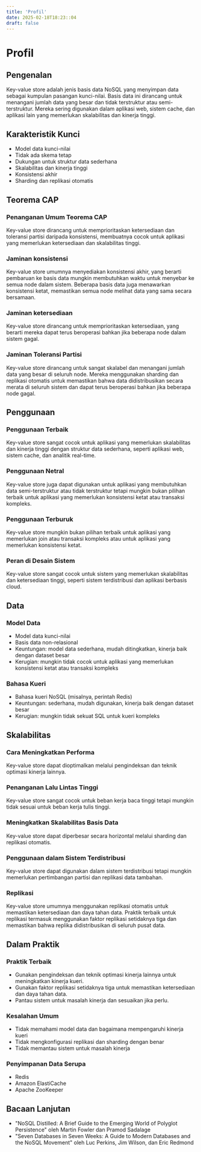 ```yaml
---
title: 'Profil'
date: 2025-02-18T18:23::04
draft: false
---
```


# Profil

## **Pengenalan**

Key-value store adalah jenis basis data NoSQL yang menyimpan data sebagai kumpulan pasangan kunci-nilai. Basis data ini dirancang untuk menangani jumlah data yang besar dan tidak terstruktur atau semi-terstruktur. Mereka sering digunakan dalam aplikasi web, sistem cache, dan aplikasi lain yang memerlukan skalabilitas dan kinerja tinggi.

## **Karakteristik Kunci**

- Model data kunci-nilai
- Tidak ada skema tetap
- Dukungan untuk struktur data sederhana
- Skalabilitas dan kinerja tinggi
- Konsistensi akhir
- Sharding dan replikasi otomatis

## **Teorema CAP**

### Penanganan Umum Teorema CAP

Key-value store dirancang untuk memprioritaskan ketersediaan dan toleransi partisi daripada konsistensi, membuatnya cocok untuk aplikasi yang memerlukan ketersediaan dan skalabilitas tinggi.

### **Jaminan konsistensi**

Key-value store umumnya menyediakan konsistensi akhir, yang berarti pembaruan ke basis data mungkin membutuhkan waktu untuk menyebar ke semua node dalam sistem. Beberapa basis data juga menawarkan konsistensi ketat, memastikan semua node melihat data yang sama secara bersamaan.

### **Jaminan ketersediaan**

Key-value store dirancang untuk memprioritaskan ketersediaan, yang berarti mereka dapat terus beroperasi bahkan jika beberapa node dalam sistem gagal.

### **Jaminan Toleransi Partisi**

Key-value store dirancang untuk sangat skalabel dan menangani jumlah data yang besar di seluruh node. Mereka menggunakan sharding dan replikasi otomatis untuk memastikan bahwa data didistribusikan secara merata di seluruh sistem dan dapat terus beroperasi bahkan jika beberapa node gagal.

## **Penggunaan**

### **Penggunaan Terbaik**

Key-value store sangat cocok untuk aplikasi yang memerlukan skalabilitas dan kinerja tinggi dengan struktur data sederhana, seperti aplikasi web, sistem cache, dan analitik real-time.

### **Penggunaan Netral**

Key-value store juga dapat digunakan untuk aplikasi yang membutuhkan data semi-terstruktur atau tidak terstruktur tetapi mungkin bukan pilihan terbaik untuk aplikasi yang memerlukan konsistensi ketat atau transaksi kompleks.

### **Penggunaan Terburuk**

Key-value store mungkin bukan pilihan terbaik untuk aplikasi yang memerlukan join atau transaksi kompleks atau untuk aplikasi yang memerlukan konsistensi ketat.

### **Peran di Desain Sistem**

Key-value store sangat cocok untuk sistem yang memerlukan skalabilitas dan ketersediaan tinggi, seperti sistem terdistribusi dan aplikasi berbasis cloud.

## Data

### **Model Data**

- Model data kunci-nilai
- Basis data non-relasional
- Keuntungan: model data sederhana, mudah ditingkatkan, kinerja baik dengan dataset besar
- Kerugian: mungkin tidak cocok untuk aplikasi yang memerlukan konsistensi ketat atau transaksi kompleks

### **Bahasa Kueri**

- Bahasa kueri NoSQL (misalnya, perintah Redis)
- Keuntungan: sederhana, mudah digunakan, kinerja baik dengan dataset besar
- Kerugian: mungkin tidak sekuat SQL untuk kueri kompleks

## **Skalabilitas**

### Cara Meningkatkan Performa

Key-value store dapat dioptimalkan melalui pengindeksan dan teknik optimasi kinerja lainnya.

### **Penanganan Lalu Lintas Tinggi**

Key-value store sangat cocok untuk beban kerja baca tinggi tetapi mungkin tidak sesuai untuk beban kerja tulis tinggi.

### Meningkatkan Skalabilitas Basis Data

Key-value store dapat diperbesar secara horizontal melalui sharding dan replikasi otomatis.

### **Penggunaan dalam Sistem Terdistribusi**

Key-value store dapat digunakan dalam sistem terdistribusi tetapi mungkin memerlukan pertimbangan partisi dan replikasi data tambahan.

### **Replikasi**

Key-value store umumnya menggunakan replikasi otomatis untuk memastikan ketersediaan dan daya tahan data. Praktik terbaik untuk replikasi termasuk menggunakan faktor replikasi setidaknya tiga dan memastikan bahwa replika didistribusikan di seluruh pusat data.

## Dalam Praktik

### Praktik Terbaik

- Gunakan pengindeksan dan teknik optimasi kinerja lainnya untuk meningkatkan kinerja kueri.
- Gunakan faktor replikasi setidaknya tiga untuk memastikan ketersediaan dan daya tahan data.
- Pantau sistem untuk masalah kinerja dan sesuaikan jika perlu.

### Kesalahan Umum

- Tidak memahami model data dan bagaimana mempengaruhi kinerja kueri
- Tidak mengkonfigurasi replikasi dan sharding dengan benar
- Tidak memantau sistem untuk masalah kinerja

### Penyimpanan Data Serupa

- Redis
- Amazon ElastiCache
- Apache ZooKeeper

## Bacaan Lanjutan

- "NoSQL Distilled: A Brief Guide to the Emerging World of Polyglot Persistence" oleh Martin Fowler dan Pramod Sadalage
- "Seven Databases in Seven Weeks: A Guide to Modern Databases and the NoSQL Movement" oleh Luc Perkins, Jim Wilson, dan Eric Redmond
